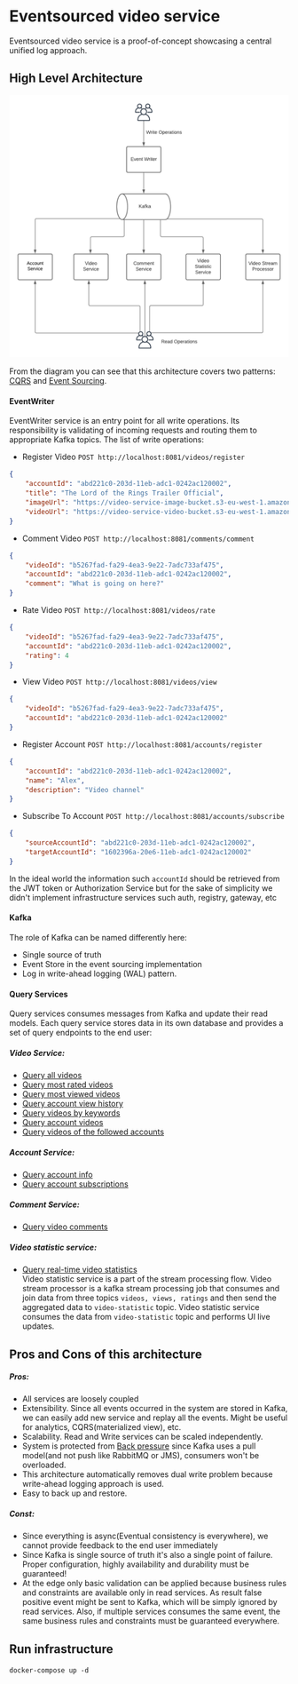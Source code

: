 # Eventsourced video service

Eventsourced video service is a proof-of-concept showcasing a
central unified log approach. 

## High Level Architecture
![alt text](event-sourced-video-service.png "Architecture diagram")

From the diagram you can see that this architecture covers two
patterns: [CQRS](https://martinfowler.com/bliki/CQRS.html) and [Event Sourcing](https://martinfowler.com/eaaDev/EventSourcing.html).

#### EventWriter 
EventWriter service is an entry point for all write operations. 
Its responsibility is validating of incoming requests and routing them to appropriate Kafka topics.
The list of write operations:
- Register Video 
`POST http://localhost:8081/videos/register`
```json
{
    "accountId": "abd221c0-203d-11eb-adc1-0242ac120002",
    "title": "The Lord of the Rings Trailer Official",
    "imageUrl": "https://video-service-image-bucket.s3-eu-west-1.amazonaws.com/LOR.jpg",
    "videoUrl": "https://video-service-video-bucket.s3-eu-west-1.amazonaws.com/LOR.mp4"
}
``` 
- Comment Video
`POST http://localhost:8081/comments/comment`
```json
{
    "videoId": "b5267fad-fa29-4ea3-9e22-7adc733af475",
    "accountId": "abd221c0-203d-11eb-adc1-0242ac120002",
    "comment": "What is going on here?"
}
``` 
- Rate Video
`POST http://localhost:8081/videos/rate`
```json
{
    "videoId": "b5267fad-fa29-4ea3-9e22-7adc733af475",
    "accountId": "abd221c0-203d-11eb-adc1-0242ac120002",
    "rating": 4
}
``` 
- View Video
`POST http://localhost:8081/videos/view`
```json
{
    "videoId": "b5267fad-fa29-4ea3-9e22-7adc733af475",
    "accountId": "abd221c0-203d-11eb-adc1-0242ac120002"
}
``` 
- Register Account
`POST http://localhost:8081/accounts/register`
```json
{
    "accountId": "abd221c0-203d-11eb-adc1-0242ac120002",
    "name": "Alex",
    "description": "Video channel"
}
``` 
- Subscribe To Account
`POST http://localhost:8081/accounts/subscribe`
```json
{
    "sourceAccountId": "abd221c0-203d-11eb-adc1-0242ac120002",
    "targetAccountId": "1602396a-20e6-11eb-adc1-0242ac120002"
}
``` 
In the ideal world the information such `accountId` should be retrieved from the JWT token or Authorization Service 
but for the sake of simplicity we didn't implement infrastructure services such auth, registry, gateway, etc

#### Kafka
The role of Kafka can be named differently here:
- Single source of truth 
- Event Store in the event sourcing implementation
- Log in write-ahead logging (WAL) pattern.

#### Query Services
Query services consumes messages from Kafka and update their read models.
Each query service stores data in its own database and provides a set of 
query endpoints to the end user:
##### Video Service:
- [Query all videos](http://localhost:8082/videos)
- [Query most rated videos](http://localhost:8082/videos?sort=rating,desc)
- [Query most viewed videos](http://localhost:8082/videos?sort=views,desc)
- [Query account view history](http://localhost:8082/videos/{accountId}/history)
- [Query videos by keywords](http://localhost:8082/videos/search?text={keyword})
- [Query account videos](http://localhost:8082/videos?accountId={accountId1})
- [Query videos of the followed accounts](http://localhost:8082/videos/{accountId}/followed)

##### Account Service:
- [Query account info](http://localhost:8084/accounts/{accountId})
- [Query account subscriptions](http://localhost:8084/accounts/{accountId}/subscriptions)

##### Comment Service:
- [Query video comments](http://localhost:8083/comments/video/{videoId})

##### Video statistic service:
- [Query real-time video statistics](http://localhost:8086/video-statistic) \
Video statistic service is a part of the stream processing flow.
Video stream processor is a kafka stream processing job that consumes and join data
from three topics `videos, views, ratings` and then send the aggregated data to `video-statistic` topic.
Video statistic service consumes the data from `video-statistic` topic and performs UI live updates.

## Pros and Cons of this architecture
##### Pros:
- All services are loosely coupled
- Extensibility. Since all events occurred in the system are stored in Kafka, we can easily add new service and 
replay all the events. Might be useful for analytics, CQRS(materialized view), etc.
- Scalability. Read and Write services can be scaled independently. 
- System is protected from [Back pressure](https://www.youtube.com/watch?v=K3axU2b0dDk) since Kafka uses a pull model(and not push like RabbitMQ or JMS), consumers won't be overloaded.
- This architecture automatically removes dual write problem because write-ahead logging approach is used.
- Easy to back up and restore.

##### Const:
- Since everything is async(Eventual consistency is everywhere), we cannot provide feedback to the end user immediately
- Since Kafka is single source of truth it's also a single point of failure. Proper configuration,
highly availability and durability must be guaranteed!
- At the edge only basic validation can be applied because business rules and constraints
are available only in read services. As result false positive event might be sent to Kafka, which will be simply
ignored by read services. Also, if multiple services consumes the same event, the same business rules and constraints must
be guaranteed everywhere.

## Run infrastructure
```
docker-compose up -d
```






